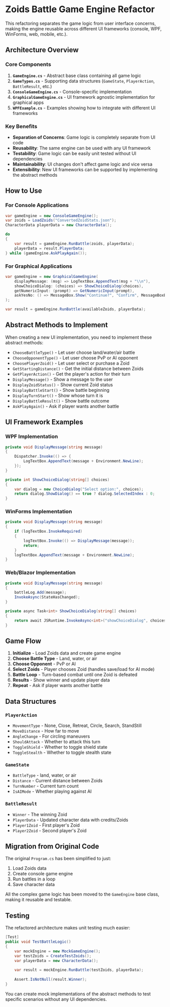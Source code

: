 # Zoids Battle Game Engine Refactor

This refactoring separates the game logic from user interface concerns, making the engine reusable across different UI frameworks (console, WPF, WinForms, web, mobile, etc.).

## Architecture Overview

### Core Components

1. **`GameEngine.cs`** - Abstract base class containing all game logic
2. **`GameTypes.cs`** - Supporting data structures (`GameState`, `PlayerAction`, `BattleResult`, etc.)
3. **`ConsoleGameEngine.cs`** - Console-specific implementation
4. **`GraphicalGameEngine.cs`** - UI framework agnostic implementation for graphical apps
5. **`WPFExample.cs`** - Examples showing how to integrate with different UI frameworks

### Key Benefits

- **Separation of Concerns**: Game logic is completely separate from UI code
- **Reusability**: The same engine can be used with any UI framework
- **Testability**: Game logic can be easily unit tested without UI dependencies
- **Maintainability**: UI changes don't affect game logic and vice versa
- **Extensibility**: New UI frameworks can be supported by implementing the abstract methods

## How to Use

### For Console Applications

```csharp
var gameEngine = new ConsoleGameEngine();
var zoids = LoadZoids("ConvertedZoidStats.json");
CharacterData playerData = new CharacterData();

do
{
    var result = gameEngine.RunBattle(zoids, playerData);
    playerData = result.PlayerData;
} while (gameEngine.AskPlayAgain());
```

### For Graphical Applications

```csharp
var gameEngine = new GraphicalGameEngine(
    displayMessage: (msg) => LogTextBox.AppendText(msg + "\\n"),
    showChoiceDialog: (choices) => ShowChoiceDialog(choices),
    getNumericInput: (prompt) => GetNumericInput(prompt),
    askYesNo: () => MessageBox.Show("Continue?", "Confirm", MessageBoxButtons.YesNo) == DialogResult.Yes
);

var result = gameEngine.RunBattle(availableZoids, playerData);
```

## Abstract Methods to Implement

When creating a new UI implementation, you need to implement these abstract methods:

- `ChooseBattleType()` - Let user choose land/water/air battle
- `ChooseOpponentType()` - Let user choose PvP or AI opponent
- `ChoosePlayerZoid()` - Let user select or purchase a Zoid
- `GetStartingDistance()` - Get the initial distance between Zoids
- `GetPlayerAction()` - Get the player's action for their turn
- `DisplayMessage()` - Show a message to the user
- `DisplayZoidStatus()` - Show current Zoid status
- `DisplayBattleStart()` - Show battle beginning
- `DisplayTurnStart()` - Show whose turn it is
- `DisplayBattleResult()` - Show battle outcome
- `AskPlayAgain()` - Ask if player wants another battle

## UI Framework Examples

### WPF Implementation
```csharp
private void DisplayMessage(string message)
{
    Dispatcher.Invoke(() => {
        LogTextBox.AppendText(message + Environment.NewLine);
    });
}

private int ShowChoiceDialog(string[] choices)
{
    var dialog = new ChoiceDialog("Select option:", choices);
    return dialog.ShowDialog() == true ? dialog.SelectedIndex : 0;
}
```

### WinForms Implementation
```csharp
private void DisplayMessage(string message)
{
    if (logTextBox.InvokeRequired)
    {
        logTextBox.Invoke(() => DisplayMessage(message));
        return;
    }
    logTextBox.AppendText(message + Environment.NewLine);
}
```

### Web/Blazor Implementation
```csharp
private void DisplayMessage(string message)
{
    battleLog.Add(message);
    InvokeAsync(StateHasChanged);
}

private async Task<int> ShowChoiceDialog(string[] choices)
{
    return await JSRuntime.InvokeAsync<int>("showChoiceDialog", choices);
}
```

## Game Flow

1. **Initialize** - Load Zoids data and create game engine
2. **Choose Battle Type** - Land, water, or air
3. **Choose Opponent** - PvP or AI
4. **Select Zoids** - Player chooses Zoid (handles save/load for AI mode)
5. **Battle Loop** - Turn-based combat until one Zoid is defeated
6. **Results** - Show winner and update player data
7. **Repeat** - Ask if player wants another battle

## Data Structures

### `PlayerAction`
- `MovementType` - None, Close, Retreat, Circle, Search, StandStill
- `MoveDistance` - How far to move
- `AngleChange` - For circling maneuvers
- `ShouldAttack` - Whether to attack this turn
- `ToggleShield` - Whether to toggle shield state
- `ToggleStealth` - Whether to toggle stealth state

### `GameState`
- `BattleType` - land, water, or air
- `Distance` - Current distance between Zoids
- `TurnNumber` - Current turn count
- `IsAIMode` - Whether playing against AI

### `BattleResult`
- `Winner` - The winning Zoid
- `PlayerData` - Updated character data with credits/Zoids
- `Player1Zoid` - First player's Zoid
- `Player2Zoid` - Second player's Zoid

## Migration from Original Code

The original `Program.cs` has been simplified to just:
1. Load Zoids data
2. Create console game engine
3. Run battles in a loop
4. Save character data

All the complex game logic has been moved to the `GameEngine` base class, making it reusable and testable.

## Testing

The refactored architecture makes unit testing much easier:

```csharp
[Test]
public void TestBattleLogic()
{
    var mockEngine = new MockGameEngine();
    var testZoids = CreateTestZoids();
    var playerData = new CharacterData();
    
    var result = mockEngine.RunBattle(testZoids, playerData);
    
    Assert.IsNotNull(result.Winner);
}
```

You can create mock implementations of the abstract methods to test specific scenarios without any UI dependencies.
